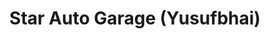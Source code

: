 ---
title: "Star Auto Garage (Yusufbhai)"
url: /mumbai/star-auto-garage-yusufbhai/
shop: Motorrad
---